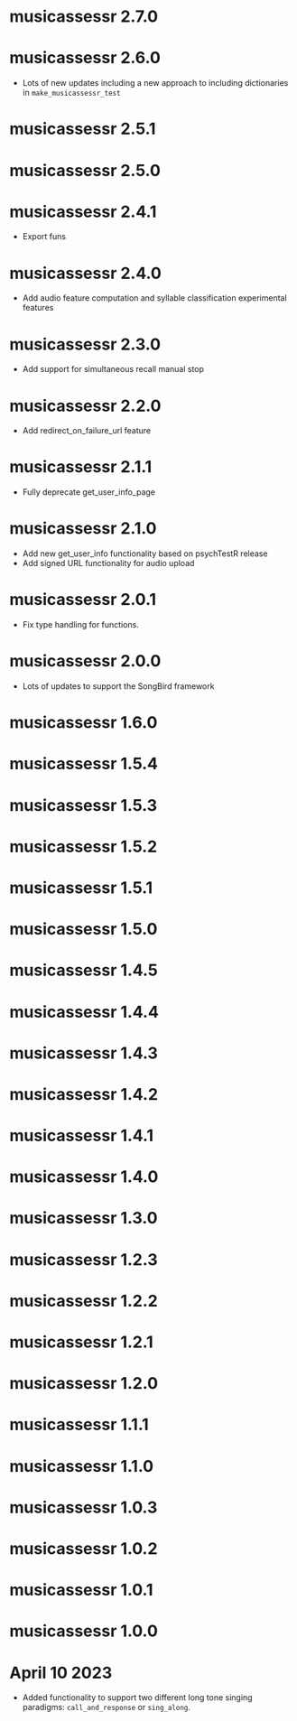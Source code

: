 # musicassessr 2.7.0

# musicassessr 2.6.0

- Lots of new updates including a new approach to including dictionaries in `make_musicassessr_test`

# musicassessr 2.5.1

# musicassessr 2.5.0

# musicassessr 2.4.1

- Export funs

# musicassessr 2.4.0

- Add audio feature computation and syllable classification experimental features

# musicassessr 2.3.0

- Add support for simultaneous recall manual stop

# musicassessr 2.2.0

- Add redirect_on_failure_url feature

# musicassessr 2.1.1

- Fully deprecate get_user_info_page

# musicassessr 2.1.0

- Add new get_user_info functionality based on psychTestR release
- Add signed URL functionality for audio upload

# musicassessr 2.0.1

- Fix type handling for functions.

# musicassessr 2.0.0

- Lots of updates to support the SongBird framework

# musicassessr 1.6.0

# musicassessr 1.5.4

# musicassessr 1.5.3

# musicassessr 1.5.2

# musicassessr 1.5.1

# musicassessr 1.5.0

# musicassessr 1.4.5

# musicassessr 1.4.4

# musicassessr 1.4.3

# musicassessr 1.4.2

# musicassessr 1.4.1

# musicassessr 1.4.0

# musicassessr 1.3.0

# musicassessr 1.2.3

# musicassessr 1.2.2

# musicassessr 1.2.1

# musicassessr 1.2.0

# musicassessr 1.1.1

# musicassessr 1.1.0

# musicassessr 1.0.3

# musicassessr 1.0.2

# musicassessr 1.0.1

# musicassessr 1.0.0


# April 10 2023

- Added functionality to support two different long tone singing paradigms: `call_and_response` or `sing_along`.
